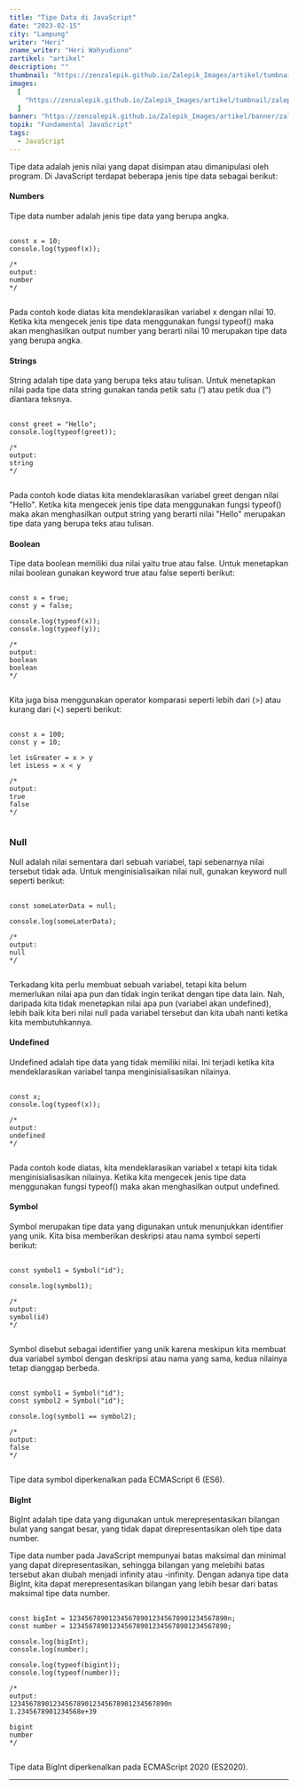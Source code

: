 ```yaml
---
title: "Tipe Data di JavaScript"
date: "2023-02-15"
city: "Lampung"
writer: "Heri"
zname_writer: "Heri Wahyudiono"
zartikel: "artikel"
description: ""
thumbnail: "https://zenzalepik.github.io/Zalepik_Images/artikel/tumbnail/zalepik_thumbnail_javascript%20_hello%20world!_-1.png"
images:
  [
    "https://zenzalepik.github.io/Zalepik_Images/artikel/tumbnail/zalepik_thumbnail_javascript%20_hello%20world!_-1.png",
  ]
banner: "https://zenzalepik.github.io/Zalepik_Images/artikel/banner/zalepik_banner_javascript%20_hello%20world!_-1.png"
topik: "Fundamental JavaScript"
tags:
  - JavaScript
---
```


Tipe data adalah jenis nilai yang dapat disimpan atau dimanipulasi oleh program. Di JavaScript terdapat beberapa jenis tipe data sebagai berikut:

#### Numbers

Tipe data number adalah jenis tipe data yang berupa angka.

<pre class="language-javascript">
  <code class="language-javascript">
const x = 10;
console.log(typeof(x));

/* 
output: 
number
*/
  </code>
</pre>

Pada contoh kode diatas  kita mendeklarasikan variabel x dengan nilai 10. Ketika kita mengecek jenis tipe data menggunakan fungsi typeof() maka akan menghasilkan output number yang berarti nilai 10 merupakan tipe data yang berupa angka.

#### Strings

String adalah tipe data yang berupa teks atau tulisan. Untuk menetapkan nilai pada tipe data string gunakan tanda petik satu (‘) atau petik dua (“) diantara teksnya.

<pre class="language-javascript">
  <code class="language-javascript">
const greet = "Hello";
console.log(typeof(greet));

/* 
output: 
string
*/
  </code>
</pre>

Pada contoh kode diatas  kita mendeklarasikan variabel greet dengan nilai "Hello". Ketika kita mengecek jenis tipe data menggunakan fungsi typeof() maka akan menghasilkan output string yang berarti nilai "Hello" merupakan tipe data yang berupa teks atau tulisan.

#### Boolean

Tipe data boolean memiliki dua nilai yaitu true atau false. Untuk menetapkan nilai boolean gunakan keyword true atau false seperti berikut:

<pre class="language-javascript">
  <code class="language-javascript">
const x = true;
const y = false;

console.log(typeof(x));
console.log(typeof(y));

/* 
output: 
boolean
boolean
*/
  </code>
</pre>

Kita juga bisa menggunakan operator komparasi seperti lebih dari (>) atau kurang dari (<) seperti berikut:

<pre class="language-javascript">
  <code class="language-javascript">
const x = 100;
const y = 10;

let isGreater = x > y
let isLess = x < y

/* 
output: 
true
false
*/
  </code>
</pre>

### Null

Null adalah nilai sementara dari sebuah variabel, tapi sebenarnya nilai tersebut tidak ada. Untuk menginisialisaikan nilai null, gunakan keyword null seperti berikut:
<pre class="language-javascript">
  <code class="language-javascript">
const someLaterData = null;

console.log(someLaterData);

/*
output:
null
*/
  </code>
</pre>

Terkadang kita perlu membuat sebuah variabel, tetapi kita belum memerlukan nilai apa pun dan tidak ingin terikat dengan tipe data lain. Nah, daripada kita tidak menetapkan nilai apa pun (variabel akan undefined), lebih baik kita beri nilai null pada variabel tersebut dan kita ubah nanti ketika kita membutuhkannya.

#### Undefined

Undefined adalah tipe data yang tidak memiliki nilai. Ini terjadi ketika kita mendeklarasikan variabel tanpa menginisialisasikan nilainya.

<pre class="language-javascript">
  <code class="language-javascript">
const x;
console.log(typeof(x));

/* 
output: 
undefined 
*/
  </code>
</pre>

Pada contoh kode diatas, kita mendeklarasikan variabel x tetapi kita tidak menginisialisasikan nilainya. Ketika kita mengecek jenis tipe data menggunakan fungsi typeof() maka akan menghasilkan output undefined.

#### Symbol 

Symbol merupakan tipe data yang digunakan untuk menunjukkan identifier yang unik. Kita bisa memberikan deskripsi atau nama symbol seperti berikut:

<pre class="language-javascript">
  <code class="language-javascript">
const symbol1 = Symbol("id");

console.log(symbol1);

/*
output:
symbol(id)
*/
  </code>
</pre>

Symbol disebut sebagai identifier yang unik karena meskipun kita membuat dua variabel symbol dengan deskripsi atau nama yang sama, kedua nilainya tetap dianggap berbeda.

<pre class="language-javascript">
  <code class="language-javascript">
const symbol1 = Symbol("id");
const symbol2 = Symbol("id");

console.log(symbol1 == symbol2);

/* 
output:
false
*/
  </code>
</pre>

Tipe data symbol diperkenalkan pada ECMAScript 6 (ES6).

#### BigInt

BigInt adalah tipe data yang digunakan untuk merepresentasikan bilangan bulat yang sangat besar, yang tidak dapat direpresentasikan oleh tipe data number.

<div class="zbarisbaru"></div>

Tipe data number pada JavaScript mempunyai batas maksimal dan minimal yang dapat direpresentasikan, sehingga bilangan yang melebihi batas tersebut akan diubah menjadi infinity atau -infinity. Dengan adanya tipe data BigInt, kita dapat merepresentasikan bilangan yang lebih besar dari batas maksimal tipe data number.

<pre class="language-javascript">
  <code class="language-javascript">
const bigInt = 1234567890123456789012345678901234567890n;
const number = 1234567890123456789012345678901234567890;

console.log(bigInt);
console.log(number);

console.log(typeof(bigint));
console.log(typeof(number));

/* 
output:
1234567890123456789012345678901234567890n
1.2345678901234568e+39

bigint
number
*/
  </code>
</pre>

Tipe data BigInt diperkenalkan pada ECMAScript 2020 (ES2020).


<div class="zbarisbaru"></div>
<div class="zbarisbaru"></div>

---
